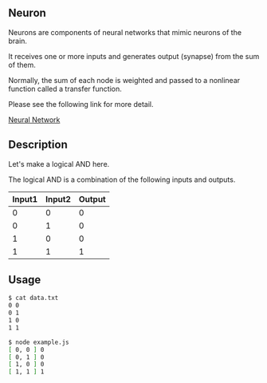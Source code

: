 Neuron
---
Neurons are components of neural networks that mimic neurons of the brain.


It receives one or more inputs and generates output (synapse) from the sum of them.

Normally, the sum of each node is weighted and passed to a nonlinear function called a transfer function.

Please see the following link for more detail.

[Neural Network](https://en.wikipedia.org/wiki/Artificial_neural_network)

## Description
Let's make a logical AND here.

The logical AND is a combination of the following inputs and outputs.

|Input1|Input2|Output|
|:---|:---|:---|
|0|0|0|
|0|1|0|
|1|0|0|
|1|1|1|

## Usage

```bash
$ cat data.txt
0 0
0 1
1 0
1 1

$ node example.js
[ 0, 0 ] 0
[ 0, 1 ] 0
[ 1, 0 ] 0
[ 1, 1 ] 1
```

